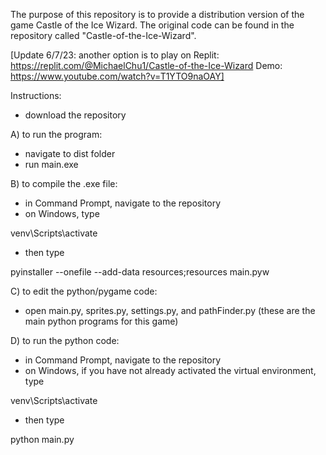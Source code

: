 The purpose of this repository is to provide a distribution version of the game
Castle of the Ice Wizard. The original code can be found in the repository
called "Castle-of-the-Ice-Wizard".

[Update 6/7/23: another option is to play on Replit: https://replit.com/@MichaelChu1/Castle-of-the-Ice-Wizard
Demo: https://www.youtube.com/watch?v=T1YTO9naOAY]

Instructions:
- download the repository

A) to run the program:
- navigate to dist folder
- run main.exe

B) to compile the .exe file:
- in Command Prompt, navigate to the repository
- on Windows, type

venv\Scripts\activate

- then type

pyinstaller --onefile --add-data resources;resources main.pyw

C) to edit the python/pygame code:
- open main.py, sprites.py, settings.py, and pathFinder.py
  (these are the main python programs for this game)

D) to run the python code:
- in Command Prompt, navigate to the repository
- on Windows, if you have not already activated the virtual environment, type

venv\Scripts\activate

- then type

python main.py
